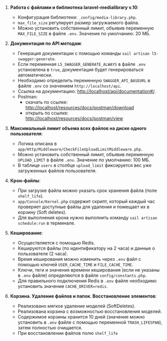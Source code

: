 1. **Работа с файлами и библиотека laravel-medialibrary v.10**:
    - Конфигурация библиотеки: `_config/media-library.php`.
    - `max_file_size` регулирует размер загружаемого файла.
    - Можно установить собственный лимит, объявив переменную `MAX_FILE_SIZE` в файле `.env`. Значение по умолчанию: 20 МБ.


2. **Документация по API методам**:
    - Генерация документации с помощью команды `sail artisan l5-swagger:generate`.
    - Если переменная `L5_SWAGGER_GENERATE_ALWAYS` в файле `.env` установлена в `true`, документация будет генерироваться автоматически.
    - Необходимо определить переменную `SWAGGER_API_BASEURL` в файле `.env` со значением `http://localhost/api`.
    - Ссылка на документацию: [http://localhost/api/documentation#/](http://localhost/api/documentation#/).
    - Postman: 
      - скачать по ссылке: [http://localhost/resources/docs/postman/download](http://localhost/docs/postman/download)
      - открыть по ссылке: [http://localhost/resources/docs/postman/view](http://localhost/docs/postman/view)


3. **Максимальный лимит объема всех файлов на диске одного пользователя**:
    - Логика описана в `app/Http/Middleware/CheckFileUploadLimitMiddleware.php`.
    - Можно установить собственный лимит, объявив переменную `UPLOAD_LIMIT` в файле `.env`. Значение по умолчанию: 100 МБ.
    - В таблице `users` в столбце `upload_limit` фиксируется вес уже загруженных файлов пользователя.


4. **Крон-файлы**:
    - При загрузке файла можно указать срок хранения файла (поле `shelf_life`).
    - `app/Console/Kernel.php` содержит скрипт, который каждый час проверяет доступные файлы для удаления и помещает их в корзину (Soft deletes).
    - Для выполнения крона нужно выполнить команду `sail artisan schedule:run` в терминале.


5. **Кеширование**:
    - Осуществляется с помощью Redis.
    - Кешируются файлы (по идентификатору на 2 часа) и данные о пользователе (2 часа).
    - Время кеширования можно изменить через `.env` файл с помощью ключей `USER_CACHE_TIME` и `FILE_CACHE_TIME`.
    - Ключи, теги и значения времени кеширования (если не указаны в `.env` файле) определяются в файле `config/constants.php`.
    - Для правильного подключения Redis в `.env` файле необходимо установить значение `CACHE_DRIVER=redis`.


6. **Корзина. Удаление файлов и папок. Восстановление элементов**:
    - Реализовано мягкое удаление моделей (SoftDeletes).
    - Реализована корзина с возможностью восстановления моделей.
    - Содержимое корзины хранится 10 дней (значение можно установить в `.env` файле с помощью переменной `TRASH_LIFESPAN`), затем полностью очищается.
    - При восстановлении файлов полю `shelf_life` 
